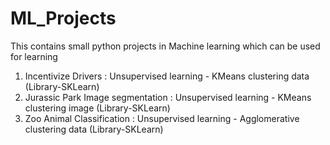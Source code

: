 # ML_Projects
This contains small python projects in Machine learning which can be used for learning

1. Incentivize Drivers : Unsupervised learning - KMeans clustering data (Library-SKLearn)
2. Jurassic Park Image segmentation : Unsupervised learning - KMeans clustering image (Library-SKLearn)
3. Zoo Animal Classification : Unsupervised learning - Agglomerative clustering data (Library-SKLearn)
